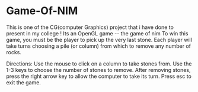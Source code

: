 # Game-Of-NIM
This is one of the CG(computer Graphics) project that i have done to present in my college !
Its an OpenGL game -- the game of nim To win this game, you must be the player to pick up the very last stone. Each player will take turns choosing a pile (or column) from which to remove any number of rocks.

Directions: Use the mouse to click on a column to take stones from. Use the 1-3 keys to choose the number of stones to remove. After removing stones, press the right arrow key to allow the computer to take its turn. Press esc to exit the game.
